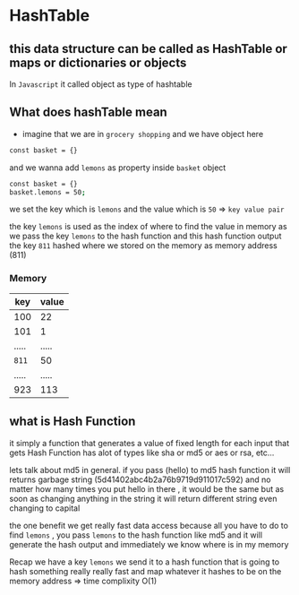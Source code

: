 # HashTable
## this data structure can be called as HashTable or maps or dictionaries or objects 

In `Javascript` it called object as type of hashtable 

## What does hashTable mean
- imagine that we are in `grocery shopping` and we have object here 
```sh
const basket = {}
```
and we wanna add `lemons` as property inside `basket` object

```sh
const basket = {}
basket.lemons = 50;
```

we set the key which is `lemons` and the value which is `50` => `key value pair` 

the key `lemons` is used as the index of where to find the value in memory
as we pass the key `lemons` to the hash function and this hash function output the key `811` hashed where we stored on the memory as memory address (811)

### Memory
| key | value |
| ------ | ------ |
| 100 | 22 |
| 101 | 1 |
| ..... |.....|
| `811` | 50 | 
| ..... |.....|
| 923 | 113 |

## what is Hash Function 

it simply a function that generates a value of fixed length for each input that gets 
Hash Function has alot of types like sha or md5 or aes or rsa, etc...

lets talk about md5 in general.
if you pass (hello) to md5 hash function it will returns garbage string (5d41402abc4b2a76b9719d911017c592) and no matter how many times you put hello in there , it would be the same but as soon as changing anything in the string it will return different string even changing to capital 

the one benefit we get really fast data access because all you have to do to find `lemons` , you pass `lemons` to the hash function like md5 and it will generate the hash output and immediately we know where is in my memory  

Recap 
we have a key `lemons` 
we send it to a hash function that is going to hash something really really fast and map whatever it hashes to be on the memory address => time complixity O(1)
